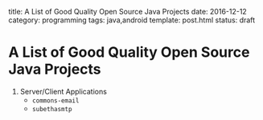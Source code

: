 title: A List of Good Quality Open Source Java Projects
date: 2016-12-12
category: programming
tags: java,android
template: post.html
status: draft


# A List of Good Quality Open Source Java Projects

1. Server/Client Applications
    * `commons-email`
    * `subethasmtp`
